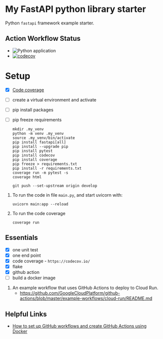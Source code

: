 # My FastAPI python library starter

Python `fastapi` framework example starter.

## Action Workflow Status

- ![Python application](https://github.com/jorwalk/my-fastapi/workflows/Python%20application/badge.svg?branch=master)
- [![codecov](https://codecov.io/gh/jorwalk/my-fastapi/branch/master/graph/badge.svg)](https://codecov.io/gh/jorwalk/my-fastapi)

# Setup

- [x] [Code coverage](https://codecov.io/gh/jorwalk/my-fastapi)
- [ ] create a virtual environment and activate
- [ ] pip install packages
- [ ] pip freeze requirements

  ```shell
  mkdir .my_venv
  python -m venv .my_venv
  source .my_venv/bin/activate
  pip install fastapi[all]
  pip install --upgrade pip
  pip install pytest
  pip install codecov
  pip install coverage
  pip freeze > requirements.txt
  pip install -r requirements.txt
  coverage run -m pytest -s
  coverage html

  git push --set-upstream origin develop
  ```

1. To run the code in file `main.py`, and start uvicorn with:

   ```
   uvicorn main:app --reload
   ```

1. To run the code coverage
   ```
   coverage run
   ```

## Essentials

- [x] one unit test
- [x] one end point
- [x] code coverage - `https://codecov.io/`
- [x] flake
- [x] github action
- [ ] build a docker image

1. An example workflow that uses GitHub Actions to deploy to Cloud Run.
   - https://github.com/GoogleCloudPlatform/github-actions/blob/master/example-workflows/cloud-run/README.md

## Helpful Links

- [How to set up GitHub workflows and create GitHub Actions using Docker](https://itnext.io/how-to-set-up-github-workflows-and-create-github-actions-using-docker-3a5ba7ec0988)
